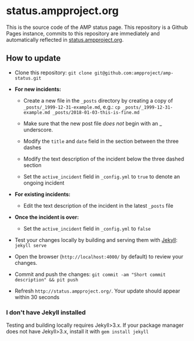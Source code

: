 # status.ampproject.org

This is the source code of the AMP status page. This repository is a Github Pages instance, commits to this repository
are immediately and automatically reflected in [status.ampproject.org](https://status.ampproject.org/).

## How to update

* Clone this repository: 
  `git clone git@github.com:ampproject/amp-status.git`

* **For new incidents:**

  * Create a new file in the `_posts` directory by creating a copy of `_posts/_1999-12-31-example.md`, e.g.:
    `cp _posts/_1999-12-31-example.md _posts/2018-01-03-this-is-fine.md`
  
  * Make sure that the new post file *does not* begin with an _ underscore.

  * Modify the `title` and `date` field in the section between the three dashes

  * Modify the text description of the incident below the three dashed section

  * Set the `active_incident` field in `_config.yml` to `true` to denote an ongoing incident

* **For existing incidents:**

  * Edit the text description of the incident in the latest `_posts` file

* **Once the incident is over:**

  * Set the `active_incident` field in `_config.yml` to `false`

* Test your changes locally by building and serving them with [Jekyll](https://jekyllrb.com/): `jekyll serve`

* Open the browser (`http://localhost:4000/` by default) to review your changes.

* Commit and push the changes: `git commit -am "Short commit description" && pit push`

* Refresh `http://status.ampproject.org/`. Your update should appear within 30 seconds

### I don't have Jekyll installed

Testing and building locally requires Jekyll>3.x. If your package manager does not have Jekyll>3.x, install it with
`gem install jekyll`
